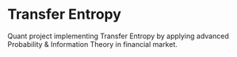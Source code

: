 # Transfer Entropy
Quant project implementing Transfer Entropy by applying advanced Probability & Information Theory in financial market.
